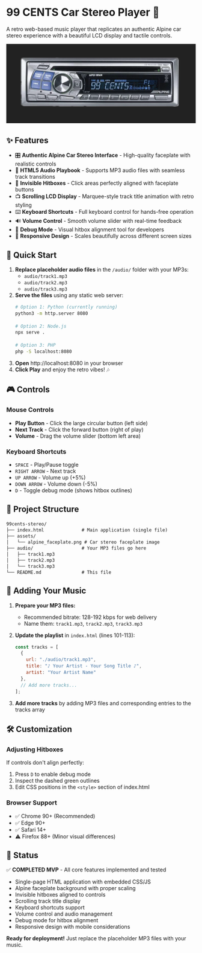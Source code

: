 # 99 CENTS Car Stereo Player 🎵

A retro web-based music player that replicates an authentic Alpine car stereo experience with a beautiful LCD display and tactile controls.

![99 CENTS Stereo](./assets/alpine_faceplate.png)

## ✨ Features

- 🎛️ **Authentic Alpine Car Stereo Interface** - High-quality faceplate with realistic controls
- 🎵 **HTML5 Audio Playbook** - Supports MP3 audio files with seamless track transitions  
- 📱 **Invisible Hitboxes** - Click areas perfectly aligned with faceplate buttons
- 📺 **Scrolling LCD Display** - Marquee-style track title animation with retro styling
- ⌨️ **Keyboard Shortcuts** - Full keyboard control for hands-free operation
- 🔊 **Volume Control** - Smooth volume slider with real-time feedback
- 🎯 **Debug Mode** - Visual hitbox alignment tool for developers
- 📱 **Responsive Design** - Scales beautifully across different screen sizes

## 🚀 Quick Start

1. **Replace placeholder audio files** in the `/audio/` folder with your MP3s:
   - `audio/track1.mp3`
   - `audio/track2.mp3` 
   - `audio/track3.mp3`
2. **Serve the files** using any static web server:
   ```bash
   # Option 1: Python (currently running)
   python3 -m http.server 8080
   
   # Option 2: Node.js
   npx serve .
   
   # Option 3: PHP
   php -S localhost:8080
   ```
3. **Open** http://localhost:8080 in your browser
4. **Click Play** and enjoy the retro vibes! 🎶

## 🎮 Controls

### Mouse Controls
- **Play Button** - Click the large circular button (left side)
- **Next Track** - Click the forward button (right of play)  
- **Volume** - Drag the volume slider (bottom left area)

### Keyboard Shortcuts
- `SPACE` - Play/Pause toggle
- `RIGHT ARROW` - Next track
- `UP ARROW` - Volume up (+5%)
- `DOWN ARROW` - Volume down (-5%)
- `D` - Toggle debug mode (shows hitbox outlines)

## 📁 Project Structure

```
99cents-stereo/
├── index.html              # Main application (single file)
├── assets/
│   └── alpine_faceplate.png # Car stereo faceplate image
├── audio/                  # Your MP3 files go here
│   ├── track1.mp3
│   ├── track2.mp3
│   └── track3.mp3
└── README.md               # This file
```

## 🎵 Adding Your Music

1. **Prepare your MP3 files:**
   - Recommended bitrate: 128-192 kbps for web delivery
   - Name them: `track1.mp3`, `track2.mp3`, `track3.mp3`

2. **Update the playlist** in `index.html` (lines 101-113):
   ```javascript
   const tracks = [
     { 
       url: "./audio/track1.mp3", 
       title: "♪ Your Artist - Your Song Title ♪",
       artist: "Your Artist Name"
     },
     // Add more tracks...
   ];
   ```

3. **Add more tracks** by adding MP3 files and corresponding entries to the tracks array

## 🛠️ Customization

### Adjusting Hitboxes
If controls don't align perfectly:

1. Press `D` to enable debug mode
2. Inspect the dashed green outlines  
3. Edit CSS positions in the `<style>` section of index.html

### Browser Support
- ✅ Chrome 90+ (Recommended)
- ✅ Edge 90+
- ✅ Safari 14+  
- ⚠️ Firefox 88+ (Minor visual differences)

## 📄 Status

✅ **COMPLETED MVP** - All core features implemented and tested
- Single-page HTML application with embedded CSS/JS
- Alpine faceplate background with proper scaling  
- Invisible hitboxes aligned to controls
- Scrolling track title display
- Keyboard shortcuts support
- Volume control and audio management
- Debug mode for hitbox alignment
- Responsive design with mobile considerations

**Ready for deployment!** Just replace the placeholder MP3 files with your music.